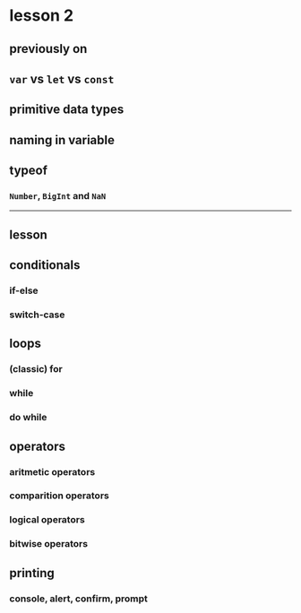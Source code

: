 # lesson 2

## previously on

## `var` vs `let` vs `const`

## primitive **data types**

## naming in variable

## typeof

### `Number`, `BigInt` and `NaN`

---

## lesson

## conditionals

### if-else

### switch-case

## loops

### (classic) for

### while

### do while

## operators

### aritmetic operators

### comparition operators

### logical operators

### bitwise operators

## printing

### console, alert, confirm, prompt
